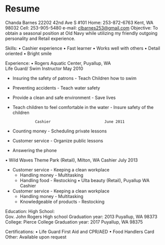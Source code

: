 # Resume
Chanda Barnes
22202 42nd Ave S #101					     	  		Home: 253-872-6763
Kent, WA 98032	 	         						Cell: 253-905-5480
e-mail: clbarnes253@gmail.com
Objective:
	To obtain a seasonal position at Old Navy while utilizing my friendly outgoing personality and Retail experience.

Skills:
•	Cashier experience
•	Fast learner
•	Works well with others
•	Detail oriented 
•	Bright smile 
	
Experience:
•	Rogers Aquatic Center, Puyallup, WA		
Life Guard/ Swim Instructor 	May 2010
- Insuring the safety of patrons				- Teach Children how to swim
- Preventing accidents 					- Teach water safety
- Provide a clean and safe environment			- Save lives
- Teach children to feel comfortable in the water		- Insure safety of the children

				Cashier	                       June 2011 
- Counting money 					- Scheduling private lessons 
- Customer service 					- Organize public lessons	
- Answering the phone

•	Wild Waves Theme Park (Retail), Milton, WA 
			Cashier			July 2013
- Customer service					- Keeping a clean workplace
  - Handling money					- Multitasking 
  - Handling food						- Restocking
•	Ulta beauty (Retail), Puyallup WA
				Cashier
- Customer service					- Keeping a clean workplace
  - Handling money					- Multitasking 
  - Knowledgeable of products				- Restocking

Education:
High School:	
Gov. John Rogers High school				Graduation year: 2013
Puyallup, WA 98373
College:
Pierce College						Graduation year: 2017
Puyallup, WA 98375

Certifications:
•	Life Guard First Aid and CPR/AED
•	Food Handlers Card
Other:
	 Available upon request

